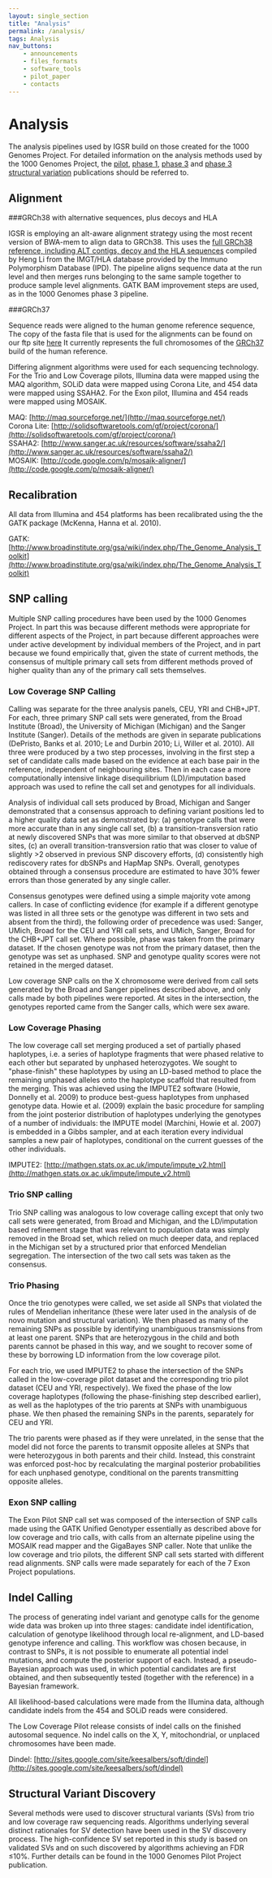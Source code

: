 ```yaml
---
layout: single_section
title: "Analysis"
permalink: /analysis/
tags: Analysis
nav_buttons:
    - announcements
    - files_formats
    - software_tools
    - pilot_paper
    - contacts
---
```


# Analysis

The analysis pipelines used by IGSR build on those created for the 1000 Genomes Project. For detailed information on the analysis methods used by the 1000 Genomes Project, the [pilot](http://www.nature.com/nature/journal/v467/n7319/full/nature09534.html), [phase 1](http://www.nature.com/nature/journal/v491/n7422/full/nature11632.html), [phase 3](http://www.nature.com/nature/journal/v526/n7571/full/nature15393.html) and [phase 3 structural variation](http://www.nature.com/nature/journal/v526/n7571/full/nature15394.html) publications should be referred to.

## Alignment

###GRCh38 with alternative sequences, plus decoys and HLA

IGSR is employing an alt-aware alignment strategy using the most recent version of BWA-mem to align data to GRCh38. This uses the [full GRCh38 reference, including ALT contigs, decoy and the HLA sequences](http://ftp.1000genomes.ebi.ac.uk/vol1/ftp/technical/reference/GRCh38_reference_genome/) compiled by Heng Li from the IMGT/HLA database provided by the Immuno Polymorphism Database (IPD).  The pipeline aligns sequence data at the run level and then merges runs belonging to the same sample together to produce sample level alignments. GATK BAM improvement steps are used, as in the 1000 Genomes phase 3 pipeline. 

###GRCh37

Sequence reads were aligned to the human genome reference sequence, The copy of the fasta file that is used for the alignments can be found on our ftp site [here](ftp://ftp.1000genomes.ebi.ac.uk/vol1/ftp/technical/reference/human_g1k_v37.fasta.gz) It currently represents the full chromosomes of the [GRCh37](http://www.ncbi.nlm.nih.gov/projects/genome/assembly/grc/human/index.shtml) build of the human reference.

Differing alignment algorithms were used for each sequencing technology. For the Trio and Low Coverage pilots, Illumina data were mapped using the MAQ algorithm, SOLiD data were mapped using Corona Lite, and 454 data were mapped using SSAHA2\. For the Exon pilot, Illumina and 454 reads were mapped using MOSAIK.

MAQ: [http://maq.sourceforge.net/](http://maq.sourceforge.net/)  
Corona Lite: [http://solidsoftwaretools.com/gf/project/corona/](http://solidsoftwaretools.com/gf/project/corona/)  
SSAHA2: [http://www.sanger.ac.uk/resources/software/ssaha2/](http://www.sanger.ac.uk/resources/software/ssaha2/)  
MOSAIK: [http://code.google.com/p/mosaik-aligner/](http://code.google.com/p/mosaik-aligner/)

## Recalibration

All data from Illumina and 454 platforms has been recalibrated using the the GATK package (McKenna, Hanna et al. 2010).

GATK: [http://www.broadinstitute.org/gsa/wiki/index.php/The_Genome_Analysis_Toolkit](http://www.broadinstitute.org/gsa/wiki/index.php/The_Genome_Analysis_Toolkit)

## SNP calling

Multiple SNP calling procedures have been used by the 1000 Genomes Project. In part this was because different methods were appropriate for different aspects of the Project, in part because different approaches were under active development by individual members of the Project, and in part because we found empirically that, given the state of current methods, the consensus of multiple primary call sets from different methods proved of higher quality than any of the primary call sets themselves.

### Low Coverage SNP Calling

Calling was separate for the three analysis panels, CEU, YRI and CHB+JPT. For each, three primary SNP call sets were generated, from the Broad Institute (Broad), the University of Michigan (Michigan) and the Sanger Institute (Sanger). Details of the methods are given in separate publications (DePristo, Banks et al. 2010; Le and Durbin 2010; Li, Willer et al. 2010). All three were produced by a two step processes, involving in the first step a set of candidate calls made based on the evidence at each base pair in the reference, independent of neighbouring sites. Then in each case a more computationally intensive linkage disequilibrium (LD)/imputation based approach was used to refine the call set and genotypes for all individuals.

Analysis of individual call sets produced by Broad, Michigan and Sanger demonstrated that a consensus approach to defining variant positions led to a higher quality data set as demonstrated by: (a) genotype calls that were more accurate than in any single call set, (b) a transition-transversion ratio at newly discovered SNPs that was more similar to that observed at dbSNP sites, (c) an overall transition-transversion ratio that was closer to value of slightly >2 observed in previous SNP discovery efforts, (d) consistently high rediscovery rates for dbSNPs and HapMap SNPs. Overall, genotypes obtained through a consensus procedure are estimated to have 30% fewer errors than those generated by any single caller.

Consensus genotypes were defined using a simple majority vote among callers. In case of conflicting evidence (for example if a different genotype was listed in all three sets or the genotype was different in two sets and absent from the third), the following order of precedence was used: Sanger, UMich, Broad for the CEU and YRI call sets, and UMich, Sanger, Broad for the CHB+JPT call set. Where possible, phase was taken from the primary dataset. If the chosen genotype was not from the primary dataset, then the genotype was set as unphased. SNP and genotype quality scores were not retained in the merged dataset.

Low coverage SNP calls on the X chromosome were derived from call sets generated by the Broad and Sanger pipelines described above, and only calls made by both pipelines were reported. At sites in the intersection, the genotypes reported came from the Sanger calls, which were sex aware.

### Low Coverage Phasing

The low coverage call set merging produced a set of partially phased haplotypes, i.e. a series of haplotype fragments that were phased relative to each other but separated by unphased heterozygotes. We sought to "phase-finish" these haplotypes by using an LD-based method to place the remaining unphased alleles onto the haplotype scaffold that resulted from the merging. This was achieved using the IMPUTE2 software (Howie, Donnelly et al. 2009) to produce best-guess haplotypes from unphased genotype data. Howie et al. (2009) explain the basic procedure for sampling from the joint posterior distribution of haplotypes underlying the genotypes of a number of individuals: the IMPUTE model (Marchini, Howie et al. 2007) is embedded in a Gibbs sampler, and at each iteration every individual samples a new pair of haplotypes, conditional on the current guesses of the other individuals.

IMPUTE2: [http://mathgen.stats.ox.ac.uk/impute/impute_v2.html](http://mathgen.stats.ox.ac.uk/impute/impute_v2.html)

### Trio SNP calling

Trio SNP calling was analogous to low coverage calling except that only two call sets were generated, from Broad and Michigan, and the LD/imputation based refinement stage that was relevant to population data was simply removed in the Broad set, which relied on much deeper data, and replaced in the Michigan set by a structured prior that enforced Mendelian segregation. The intersection of the two call sets was taken as the consensus.

### Trio Phasing

Once the trio genotypes were called, we set aside all SNPs that violated the rules of Mendelian inheritance (these were later used in the analysis of de novo mutation and structural variation). We then phased as many of the remaining SNPs as possible by identifying unambiguous transmissions from at least one parent. SNPs that are heterozygous in the child and both parents cannot be phased in this way, and we sought to recover some of these by borrowing LD information from the low coverage pilot.

For each trio, we used IMPUTE2 to phase the intersection of the SNPs called in the low-coverage pilot dataset and the corresponding trio pilot dataset (CEU and YRI, respectively). We fixed the phase of the low coverage haplotypes (following the phase-finishing step described earlier), as well as the haplotypes of the trio parents at SNPs with unambiguous phase. We then phased the remaining SNPs in the parents, separately for CEU and YRI.

The trio parents were phased as if they were unrelated, in the sense that the model did not force the parents to transmit opposite alleles at SNPs that were heterozygous in both parents and their child. Instead, this constraint was enforced post-hoc by recalculating the marginal posterior probabilities for each unphased genotype, conditional on the parents transmitting opposite alleles.

### Exon SNP calling

The Exon Pilot SNP call set was composed of the intersection of SNP calls made using the GATK Unified Genotyper essentially as described above for low coverage and trio calls, with calls from an alternate pipeline using the MOSAIK read mapper and the GigaBayes SNP caller. Note that unlike the low coverage and trio pilots, the different SNP call sets started with different read alignments. SNP calls were made separately for each of the 7 Exon Project populations.

## Indel Calling

The process of generating indel variant and genotype calls for the genome wide data was broken up into three stages: candidate indel identification, calculation of genotype likelihood through local re-alignment, and LD-based genotype inference and calling. This workflow was chosen because, in contrast to SNPs, it is not possible to enumerate all potential indel mutations, and compute the posterior support of each. Instead, a pseudo-Bayesian approach was used, in which potential candidates are first obtained, and then subsequently tested (together with the reference) in a Bayesian framework.

All likelihood-based calculations were made from the Illumina data, although candidate indels from the 454 and SOLiD reads were considered.

The Low Coverage Pilot release consists of indel calls on the finished autosomal sequence. No indel calls on the X, Y, mitochondrial, or unplaced chromosomes have been made.

Dindel: [http://sites.google.com/site/keesalbers/soft/dindel](http://sites.google.com/site/keesalbers/soft/dindel)

## Structural Variant Discovery

Several methods were used to discover structural variants (SVs) from trio and low coverage raw sequencing reads. Algorithms underlying several distinct rationales for SV detection have been used in the SV discovery process. The high-confidence SV set reported in this study is based on validated SVs and on such discovered by algorithms achieving an FDR ≤10%. Further details can be found in the 1000 Genomes Pilot Project publication.

